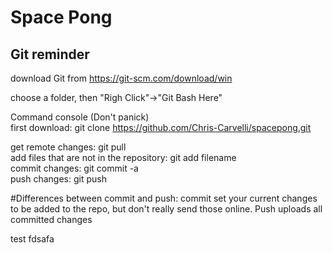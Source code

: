 # Space Pong
## Git reminder

download Git from https://git-scm.com/download/win

choose a folder, then "Righ Click"->"Git Bash Here"

Command console (Don't panick)<br>
first download: git clone https://github.com/Chris-Carvelli/spacepong.git

get remote changes: git pull<br>
add files that are not in the repository: git add filename<br>
commit changes: git commit -a<br>
push changes: git push<br>

#Differences between commit and push: commit set your current changes to be added to the repo, but don't really send those online. Push uploads all committed changes

test
fdsafa
